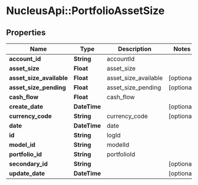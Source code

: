 # NucleusApi::PortfolioAssetSize

## Properties
Name | Type | Description | Notes
------------ | ------------- | ------------- | -------------
**account_id** | **String** | accountId | 
**asset_size** | **Float** | asset_size | 
**asset_size_available** | **Float** | asset_size_available | [optional] 
**asset_size_pending** | **Float** | asset_size_pending | [optional] 
**cash_flow** | **Float** | cash_flow | 
**create_date** | **DateTime** |  | [optional] 
**currency_code** | **String** | currency_code | [optional] 
**date** | **DateTime** | date | 
**id** | **String** | logId | 
**model_id** | **String** | modelId | 
**portfolio_id** | **String** | portfolioId | 
**secondary_id** | **String** |  | [optional] 
**update_date** | **DateTime** |  | [optional] 


